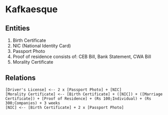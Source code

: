 # Kafkaesque

## Entities

1. Birth Certificate
2. NIC (National Identity Card)
3. Passport Photo
4. Proof of residence consists of: CEB Bill, Bank Statement, CWA Bill
5. Morality Certificate

## Relations

```
[Driver's License] <-- 2 x [Passport Photo] + [NIC]
[Morality Certificate] <-- [Birth Certificate] + ([NIC]) + ([Marriage Certificate]) + [Proof of Residence] + (Rs 100;Individual) + (Rs 300;Companies) + 3 weeks
[NIC] <-- [Birth Certificate] + 2 x [Passport Photo]
```
